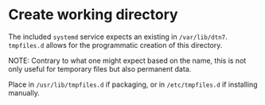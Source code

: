 <!--
SPDX-FileCopyrightText: 2020 Markus Sommer

SPDX-License-Identifier: GPL-3.0-or-later
-->

# Create working directory

The included `systemd` service expects an existing in `/var/lib/dtn7`. `tmpfiles.d` allows for the programmatic creation of this directory.

NOTE: Contrary to what one might expect based on the name, this is not only useful for temporary files but also permanent data.

Place in `/usr/lib/tmpfiles.d` if packaging, or in `/etc/tmpfiles.d` if installing manually.